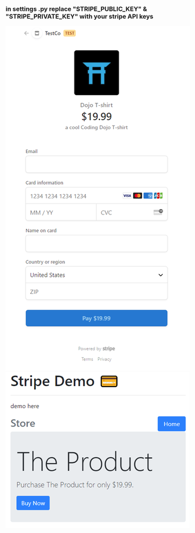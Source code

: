 ### in settings .py replace "STRIPE_PUBLIC_KEY" & "STRIPE_PRIVATE_KEY" with your stripe API keys

![](preview2.png)
![](preview3.png)
